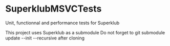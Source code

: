 # SuperklubMSVCTests
Unit, functionnal and performance tests for Superklub

This project uses Superklub as a submodule
Do not forget to 
    git submodule update --init --recursive
after cloning

